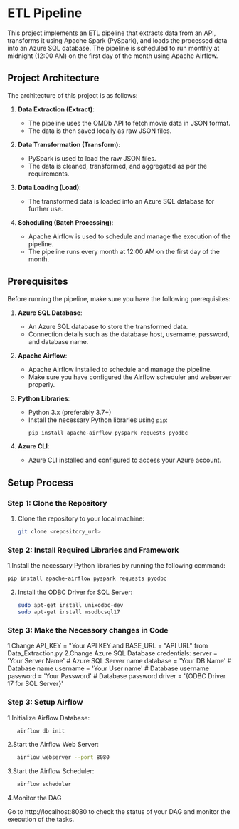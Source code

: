 # ETL Pipeline

This project implements an ETL pipeline that extracts data from an API, transforms it using Apache Spark (PySpark), and loads the processed data into an Azure SQL database. The pipeline is scheduled to run monthly at midnight (12:00 AM) on the first day of the month using Apache Airflow.

## Project Architecture

The architecture of this project is as follows:

1. **Data Extraction (Extract)**: 
   - The pipeline uses the OMDb API to fetch movie data in JSON format.
   - The data is then saved locally as raw JSON files.
   
2. **Data Transformation (Transform)**:
   - PySpark is used to load the raw JSON files.
   - The data is cleaned, transformed, and aggregated as per the requirements.
   
3. **Data Loading (Load)**:
   - The transformed data is loaded into an Azure SQL database for further use.
   
4. **Scheduling (Batch Processing)**:
   - Apache Airflow is used to schedule and manage the execution of the pipeline.
   - The pipeline runs every month at 12:00 AM on the first day of the month.

## Prerequisites

Before running the pipeline, make sure you have the following prerequisites:

1. **Azure SQL Database**:
   - An Azure SQL database to store the transformed data.
   - Connection details such as the database host, username, password, and database name.

2. **Apache Airflow**:
   - Apache Airflow installed to schedule and manage the pipeline.
   - Make sure you have configured the Airflow scheduler and webserver properly.

3. **Python Libraries**:
   - Python 3.x (preferably 3.7+)
   - Install the necessary Python libraries using `pip`:
     ```bash
     pip install apache-airflow pyspark requests pyodbc
     ```

4. **Azure CLI**:
   - Azure CLI installed and configured to access your Azure account.


## Setup Process

### Step 1: Clone the Repository

1. Clone the repository to your local machine:

   ```bash
   git clone <repository_url>
   ```

### Step 2: Install Required Libraries and Framework

1.Install the necessary Python libraries by running the following command:

   ```bash
   pip install apache-airflow pyspark requests pyodbc
   ```
2. Install the ODBC Driver for SQL Server:

      ```bash
      sudo apt-get install unixodbc-dev
      sudo apt-get install msodbcsql17
      ```
### Step 3: Make the Necessory changes in Code

1.Change API_KEY = "Your API KEY and BASE_URL = "API URL" from Data_Extraction.py
2.Change Azure SQL Database credentials:
   server = 'Your Server Name'  # Azure SQL Server name
   database = 'Your DB Name'  # Database name
   username = 'Your User name'  # Database username
   password = 'Your Password'  # Database password
   driver = '{ODBC Driver 17 for SQL Server}'

### Step 3: Setup Airflow

1.Initialize Airflow Database:
   ```bash
      airflow db init
   ```
2.Start the Airflow Web Server:
   ```bash
      airflow webserver --port 8080
   ```
3.Start the Airflow Scheduler:
   ```bash
      airflow scheduler
   ```
4.Monitor the DAG
 
 Go to http://localhost:8080 to check the status of your DAG and monitor the execution of the tasks.


